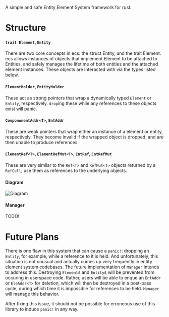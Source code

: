 A simple and safe Entity Element System framework for rust.

# Structure

#### `trait Element`, `Entity`
There are two core concepts in ecs: the struct Entity, and the trait Element. ecs allows instances of objects that implement Element to be attached to Entities, and safely manages the lifetime of both entities and the attached element instances. These objects are interacted with via the types listed below.

#### `ElementHolder`, `EntityHolder`
These act as strong pointers that wrap a dynamically typed `Element` or `Entity`, respectively. `drop`ing these while any references to these objects exist will panic.

#### `CompononentAddr<T>`, `EntAddr`
These are weak pointers that wrap either an instance of a element or entity, respectively. They become invalid if the wrapped object is dropped, and are then unable to produce references.

#### `ElementRef<T>`, `ElementRefMut<T>`, `EntRef`, `EntRefMut`
These are very similar to the `Ref<T>` and `RefMut<T>` objects returned by a `RefCell`; use them as references to the underlying objects.

#### Diagram
![Diagram](https://raw.githubusercontent.com/bennywwg/ecs/master/diagram.png?raw=true)

#### Manager
TODO!

# Future Plans

There is one flaw in this system that can cause a `panic!`: dropping an `Entity`, for example, while a reference to it is held. And unfortunately, this situation is not unusual and actually comes up very frequently in entity element system codebases. The future implementation of `Manager` intends to address this. Destroying `Element`s and `Entity`s will be prevented from occuring in userspace code. Rather, users will be able to enque an `EntAddr` or `EleAddr<T>` for deletion, which will then be destroyed in a post-pass cycle, during which time it is impossible for references to be held. `Manager` will manage this behavior.

After fixing this issue, it should not be possible for erroneous use of this library to induce `panic!` in any way.
